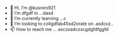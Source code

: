 - 👋 Hi, I’m @kusniro921
- 👀 I’m dfgdf in ...dasd
- 🌱 I’m currently learning ...с
- 💞️ I’m looking to collgdfab45sd2orate on .asdcxz..
- 📫 How to reach me ...
asczxadczxcgdgfdfggfd
<!---asdgfd
kusniro921/kusniro921 is a ✨ special ✨ repository because its `README.md` (this file) appears on your GitHub profile.
You can click the Preview link to take a look at your changes.
--->
